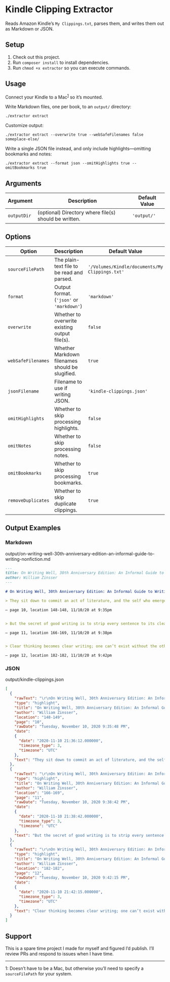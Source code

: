 # Kindle Clipping Extractor

Reads Amazon Kindle’s `My Clippings.txt`, parses them, and writes them out as Markdown or JSON.

## Setup

1. Check out this project.
2. Run `composer install` to install dependencies.
3. Run `chmod +x extractor` so you can execute commands.

## Usage

Connect your Kindle to a Mac<sup>[1](#footnote1)</sup> so it’s mounted.

Write Markdown files, one per book, to an `output/` directory:

```shell
./extractor extract
```

Customize output:

```shell
./extractor extract --overwrite true --webSafeFilenames false someplace-else/
```

Write a single JSON file instead, and only include highlights—omitting bookmarks and notes:

```shell
./extractor extract --format json --omitHighlights true --omitBookmarks true
```

## Arguments

| Argument    | Description                                           | Default Value |
| ----------- | ----------------------------------------------------- | ------------- |
| `outputDir` | (optional) Directory where file(s) should be written. | `'output/'`   |

## Options

| Option           | Description                                     | Default Value                                  |
| ---------------- |-------------------------------------------------| ---------------------------------------------- |
| `sourceFilePath`   | The plain-text file to be read and parsed.      | `'/Volumes/Kindle/documents/My Clippings.txt'` |
| `format`           | Output format. (`'json'` or `'markdown'`)       | `'markdown'`                                   |
| `overwrite`        | Whether to overwrite existing output file(s).   | `false`                                        |
| `webSafeFilenames` | Whether Markdown filenames should be slugified. | `true`                                         |
| `jsonFilename`     | Filename to use if writing JSON.                | `'kindle-clippings.json'`                      |
| `omitHighlights`   | Whether to skip processing highlights.          | `false`                                        |
| `omitNotes`        | Whether to skip processing notes.               | `false`                                        |
| `omitBookmarks`    | Whether to skip processing bookmarks.           | `true`                                         |
| `removeDuplicates` | Whether to skip duplicate clippings.            | `true`                                         |

## Output Examples

### Markdown

output/on-writing-well-30th-anniversary-edition-an-informal-guide-to-writing-nonfiction.md

```markdown
---
title: On Writing Well, 30th Anniversary Edition: An Informal Guide to Writing Nonfiction
author: William Zinsser
---

# On Writing Well, 30th Anniversary Edition: An Informal Guide to Writing Nonfiction by William Zinsser

> They sit down to commit an act of literature, and the self who emerges on paper is far stiffer than the person who sat down to write.

– page 10, location 148-148, 11/10/20 at 9:35pm


> But the secret of good writing is to strip every sentence to its cleanest components. Every word that serves no function, every long word that could be a short word, every adverb that carries the same meaning that’s already in the verb, every passive construction that leaves the reader unsure of who is doing what—these are the thousand and one adulterants that weaken the strength of a sentence. And they usually occur in proportion to education and rank.

– page 11, location 166-169, 11/10/20 at 9:38pm


> Clear thinking becomes clear writing; one can’t exist without the other.

– page 12, location 182-182, 11/10/20 at 9:42pm
```

### JSON

output/kindle-clippings.json

```json
[
  {
    "rawText": "\r\nOn Writing Well, 30th Anniversary Edition: An Informal Guide to Writing Nonfiction (William Zinsser)\r\n- Your Highlight on page 10 | Location 148-149 | Added on Tuesday, November 10, 2020 9:36:12 PM\r\n\r\nThey sit down to commit an act of literature, and the self who emerges on paper is far stiffer than the person who sat down to write. The problem is to find the real man or woman behind the tension.\r\n",
    "type": "highlight",
    "title": "On Writing Well, 30th Anniversary Edition: An Informal Guide to Writing Nonfiction",
    "author": "William Zinsser",
    "location": "148-149",
    "page": "10",
    "rawDate": "Tuesday, November 10, 2020 9:35:48 PM",
    "date":
    {
      "date": "2020-11-10 21:36:12.000000",
      "timezone_type": 3,
      "timezone": "UTC"
    },
    "text": "They sit down to commit an act of literature, and the self who emerges on paper is far stiffer than the person who sat down to write. The problem is to find the real man or woman behind the tension."
  },
  {
    "rawText": "\r\nOn Writing Well, 30th Anniversary Edition: An Informal Guide to Writing Nonfiction (William Zinsser)\r\n- Your Highlight on page 11 | Location 166-169 | Added on Tuesday, November 10, 2020 9:38:42 PM\r\n\r\nBut the secret of good writing is to strip every sentence to its cleanest components. Every word that serves no function, every long word that could be a short word, every adverb that carries the same meaning that’s already in the verb, every passive construction that leaves the reader unsure of who is doing what—these are the thousand and one adulterants that weaken the strength of a sentence. And they usually occur in proportion to education and rank.\r\n",
    "type": "highlight",
    "title": "On Writing Well, 30th Anniversary Edition: An Informal Guide to Writing Nonfiction",
    "author": "William Zinsser",
    "location": "166-169",
    "page": "11",
    "rawDate": "Tuesday, November 10, 2020 9:38:42 PM",
    "date":
    {
      "date": "2020-11-10 21:38:42.000000",
      "timezone_type": 3,
      "timezone": "UTC"
    },
    "text": "But the secret of good writing is to strip every sentence to its cleanest components. Every word that serves no function, every long word that could be a short word, every adverb that carries the same meaning that’s already in the verb, every passive construction that leaves the reader unsure of who is doing what—these are the thousand and one adulterants that weaken the strength of a sentence. And they usually occur in proportion to education and rank."
  },
  {
    "rawText": "\r\nOn Writing Well, 30th Anniversary Edition: An Informal Guide to Writing Nonfiction (William Zinsser)\r\n- Your Highlight on page 12 | Location 182-182 | Added on Tuesday, November 10, 2020 9:42:15 PM\r\n\r\nClear thinking becomes clear writing; one can’t exist without the other.\r\n",
    "type": "highlight",
    "title": "On Writing Well, 30th Anniversary Edition: An Informal Guide to Writing Nonfiction",
    "author": "William Zinsser",
    "location": "182-182",
    "page": "12",
    "rawDate": "Tuesday, November 10, 2020 9:42:15 PM",
    "date":
    {
      "date": "2020-11-10 21:42:15.000000",
      "timezone_type": 3,
      "timezone": "UTC"
    },
    "text": "Clear thinking becomes clear writing; one can’t exist without the other."
  }
]
```

## Support

This is a spare time project I made for myself and figured I’d publish. I’ll review PRs and respond to issues when I have time.

---

<a name="footnote1">1</a>: Doesn’t have to be a Mac, but otherwise you’ll need to specify a <code>sourceFilePath</code> for your system.
